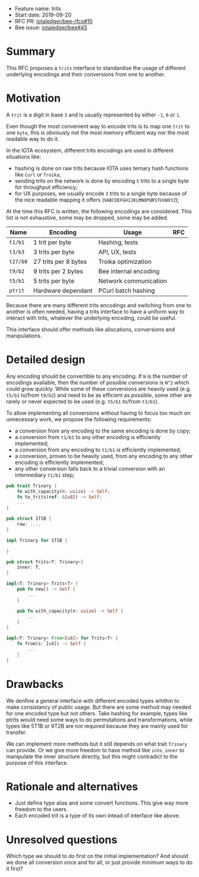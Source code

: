 + Feature name: trits
+ Start date: 2019-09-20
+ RFC PR: [iotaledger/bee-rfcs#10](https://github.com/iotaledger/bee-rfcs/pull/10)
+ Bee issue: [iotaledger/bee#45](https://github.com/iotaledger/bee/issues/45)

# Summary

This RFC proposes a `trits` interface to standardise the usage of different underlying encodings and their conversions from one to another.

# Motivation

A `trit` is a digit in base `3` and is usually represented by either `-1`, `0` or `1`.

Even though the most convenient way to encode trits is to map one `trit` to one `byte`, this is obviously not the most memory efficient way nor the most readable way to do it.

In the IOTA ecosystem, different trits encodings are used in different situations like:

- hashing is done on raw trits because IOTA uses ternary hash functions like `Curl` or `Troika`;
- sending trits on the network is done by encoding `5` trits to a single byte for throughput efficiency;
- for UX purposes, we usually encode `3` trits to a single byte because of the nice readable mapping it offers (`9ABCDEFGHIJKLMNOPQRSTUVWXYZ`);

At the time this RFC is written, the following encodings are considered. This list is not exhaustive, some may be dropped, some may be added.

| Name      | Encoding              | Usage                 | RFC |
| --------- | --------------------- | --------------------- | - |
| `t1/b1`   | 1 trit per byte       | Hashing, tests        |   |
| `t3/b3`   | 3 trits per byte      | API, UX, tests        |   |
| `t27/b8`  | 27 trits per 8 bytes  | Troika optimization   |   |
| `t9/b2`   | 9 trits per 2 bytes   | Bee internal encoding |   |
| `t5/b1`   | 5 trits per byte      | Network communication |   |
| `ptrit`   | Hardware dependant    | PCurl batch hashing   |   |

Because there are many different trits encodings and switching from one to another is often needed, having a trits interface to have a uniform way to interact with trits, whatever the underlying encoding, could be useful.

This interface should offer methods like allocations, conversions and manipulations.

# Detailed design

Any encoding should be convertible to any encoding. If `N` is the number of encodings available, then the number of possible conversions is `N^2` which could grow quickly. While some of these conversions are heavily used (e.g. `t5/b1` to/from `t9/b2`) and need to be as efficient as possible, some other are rarely or never expected to be used (e.g. `t5/b1` to/from `t3/b1`).

To allow implementing all conversions without having to focus too much on unnecessary work, we propose the following requirements:
- a conversion from any encoding to the same encoding is done by copy;
- a conversion from `t1/b1` to any other encoding is efficiently implemented;
- a conversion from any encoding to `t1/b1` is efficiently implemented;
- a conversion, proven to be heavily used, from any encoding to any other encoding is efficiently implemented;
- any other conversion falls back to a trivial conversion with an intermediary `t1/b1` step;

```rust
pub trait Trinary {
    fn with_capacity(n: usize) -> Self;
    fn to_trits(ref: &[u8]) -> Self;
    ...
}

pub struct 1T1B {
    raw: ...,
}

impl Trinary for 1T1B {

}

pub struct Trits<T: Trinary>{
    inner: T,
}

impl<T: Trinary> Trits<T> {
    pub fn new() -> Self {
        ...
    }

    pub fn with_capacity(n: usize) -> Self {
        ...
    }
}

impl<T: Trinary> From<[u8]> for Trits<T> {
    fn from(s: [u8]) -> Self {
        ...
    }
}
```

# Drawbacks

We denfine a general interface with different encoded types whithin to make
consistancy of public usage. But there are some method may needed for one
encoded type but not others. Take hashing for example, types like ptrits would
need some ways to do permutations and transformations, while types like 5T1B or
9T2B are not required because they are mainly used for transfer.

We can implement more methods but it still depends on what trait `Trinary` can
provide. Or we give more freedom to have method like `into_inner` to manipulate
the inner structure directly, but this might contradict to the purpose of this
interface.

# Rationale and alternatives

- Just define type alias and some convert functions. This give way more freedom to the users.
- Each encoded trit is a type of its own intead of interface like above.

# Unresolved questions

Which type we should to do first on the initial implementation? And should we
done all conversion once and for all, or just provide minimum ways to do it
first?
